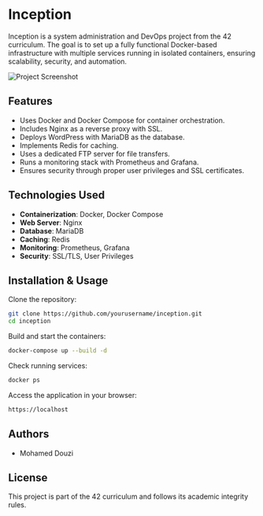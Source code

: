 # Inception

Inception is a system administration and DevOps project from the 42 curriculum. The goal is to set up a fully functional Docker-based infrastructure with multiple services running in isolated containers, ensuring scalability, security, and automation.

![Project Screenshot](screenshot.png)

## Features
- Uses Docker and Docker Compose for container orchestration.
- Includes Nginx as a reverse proxy with SSL.
- Deploys WordPress with MariaDB as the database.
- Implements Redis for caching.
- Uses a dedicated FTP server for file transfers.
- Runs a monitoring stack with Prometheus and Grafana.
- Ensures security through proper user privileges and SSL certificates.

## Technologies Used
- **Containerization**: Docker, Docker Compose
- **Web Server**: Nginx
- **Database**: MariaDB
- **Caching**: Redis
- **Monitoring**: Prometheus, Grafana
- **Security**: SSL/TLS, User Privileges

## Installation & Usage
Clone the repository:
```sh
git clone https://github.com/yourusername/inception.git
cd inception
```
Build and start the containers:
```sh
docker-compose up --build -d
```
Check running services:
```sh
docker ps
```
Access the application in your browser:
```sh
https://localhost
```

## Authors
- Mohamed Douzi

## License
This project is part of the 42 curriculum and follows its academic integrity rules.

